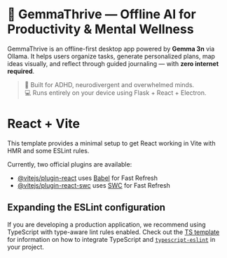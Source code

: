 # 🌿 GemmaThrive — Offline AI for Productivity & Mental Wellness
GemmaThrive is an offline-first desktop app powered by **Gemma 3n** via Ollama. It helps users organize tasks, generate personalized plans, map ideas visually, and reflect through guided journaling — with **zero internet required**.

> 🧠 Built for ADHD, neurodivergent and overwhelmed minds.  
> 💻 Runs entirely on your device using Flask + React + Electron.












# React + Vite

This template provides a minimal setup to get React working in Vite with HMR and some ESLint rules.

Currently, two official plugins are available:

- [@vitejs/plugin-react](https://github.com/vitejs/vite-plugin-react/blob/main/packages/plugin-react) uses [Babel](https://babeljs.io/) for Fast Refresh
- [@vitejs/plugin-react-swc](https://github.com/vitejs/vite-plugin-react/blob/main/packages/plugin-react-swc) uses [SWC](https://swc.rs/) for Fast Refresh

## Expanding the ESLint configuration

If you are developing a production application, we recommend using TypeScript with type-aware lint rules enabled. Check out the [TS template](https://github.com/vitejs/vite/tree/main/packages/create-vite/template-react-ts) for information on how to integrate TypeScript and [`typescript-eslint`](https://typescript-eslint.io) in your project.

